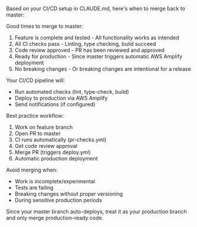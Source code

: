 Based on your CI/CD setup in CLAUDE.md, here's when to merge back to master:

  Good times to merge to master:
  1. Feature is complete and tested - All functionality works as intended
  2. All CI checks pass - Linting, type checking, build succeed
  3. Code review approved - PR has been reviewed and approved
  4. Ready for production - Since master triggers automatic AWS Amplify deployment
  5. No breaking changes - Or breaking changes are intentional for a release

  Your CI/CD pipeline will:
  - Run automated checks (lint, type-check, build)
  - Deploy to production via AWS Amplify
  - Send notifications (if configured)

  Best practice workflow:
  1. Work on feature branch
  2. Open PR to master
  3. CI runs automatically (pr-checks.yml)
  4. Get code review approval
  5. Merge PR (triggers deploy.yml)
  6. Automatic production deployment

  Avoid merging when:
  - Work is incomplete/experimental
  - Tests are failing
  - Breaking changes without proper versioning
  - During sensitive production periods

  Since your master branch auto-deploys, treat it as your production branch and only merge production-ready code.